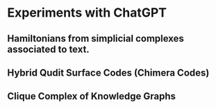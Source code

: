 # Experiments with ChatGPT
## Hamiltonians from simplicial complexes associated to text. 


## Hybrid Qudit Surface Codes (Chimera Codes)


## Clique Complex of Knowledge Graphs
